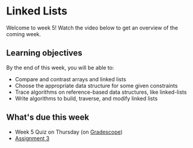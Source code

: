 # Linked Lists

Welcome to week 5! Watch the video below to get an overview of the coming week.

## Learning objectives

By the end of this week, you will be able to:

- Compare and contrast arrays and linked lists
- Choose the appropriate data structure for some given constraints
- Trace algorithms on reference-based data structures, like linked-lists
- Write algorithms to build, traverse, and modify linked lists

## What's due this week

- Week 5 Quiz on Thursday (on [Gradescope](https://www.gradescope.com/))
- <a href="/course/csf006_jan_2024/week_5_linked_lists/assignment_3">Assignment 3</a>
